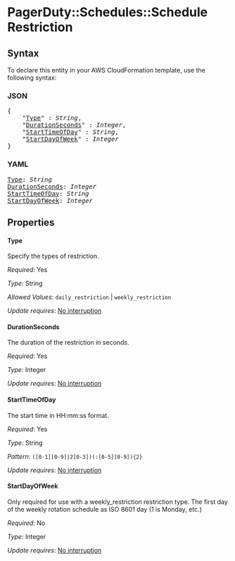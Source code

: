# PagerDuty::Schedules::Schedule Restriction

## Syntax

To declare this entity in your AWS CloudFormation template, use the following syntax:

### JSON

<pre>
{
    "<a href="#type" title="Type">Type</a>" : <i>String</i>,
    "<a href="#durationseconds" title="DurationSeconds">DurationSeconds</a>" : <i>Integer</i>,
    "<a href="#starttimeofday" title="StartTimeOfDay">StartTimeOfDay</a>" : <i>String</i>,
    "<a href="#startdayofweek" title="StartDayOfWeek">StartDayOfWeek</a>" : <i>Integer</i>
}
</pre>

### YAML

<pre>
<a href="#type" title="Type">Type</a>: <i>String</i>
<a href="#durationseconds" title="DurationSeconds">DurationSeconds</a>: <i>Integer</i>
<a href="#starttimeofday" title="StartTimeOfDay">StartTimeOfDay</a>: <i>String</i>
<a href="#startdayofweek" title="StartDayOfWeek">StartDayOfWeek</a>: <i>Integer</i>
</pre>

## Properties

#### Type

Specify the types of restriction.

_Required_: Yes

_Type_: String

_Allowed Values_: <code>daily_restriction</code> | <code>weekly_restriction</code>

_Update requires_: [No interruption](https://docs.aws.amazon.com/AWSCloudFormation/latest/UserGuide/using-cfn-updating-stacks-update-behaviors.html#update-no-interrupt)

#### DurationSeconds

The duration of the restriction in seconds.

_Required_: Yes

_Type_: Integer

_Update requires_: [No interruption](https://docs.aws.amazon.com/AWSCloudFormation/latest/UserGuide/using-cfn-updating-stacks-update-behaviors.html#update-no-interrupt)

#### StartTimeOfDay

The start time in HH:mm:ss format.

_Required_: Yes

_Type_: String

_Pattern_: <code>([0-1][0-9]|2[0-3])(:[0-5][0-9]){2}</code>

_Update requires_: [No interruption](https://docs.aws.amazon.com/AWSCloudFormation/latest/UserGuide/using-cfn-updating-stacks-update-behaviors.html#update-no-interrupt)

#### StartDayOfWeek

Only required for use with a weekly_restriction restriction type. The first day of the weekly rotation schedule as ISO 8601 day (1 is Monday, etc.)

_Required_: No

_Type_: Integer

_Update requires_: [No interruption](https://docs.aws.amazon.com/AWSCloudFormation/latest/UserGuide/using-cfn-updating-stacks-update-behaviors.html#update-no-interrupt)

